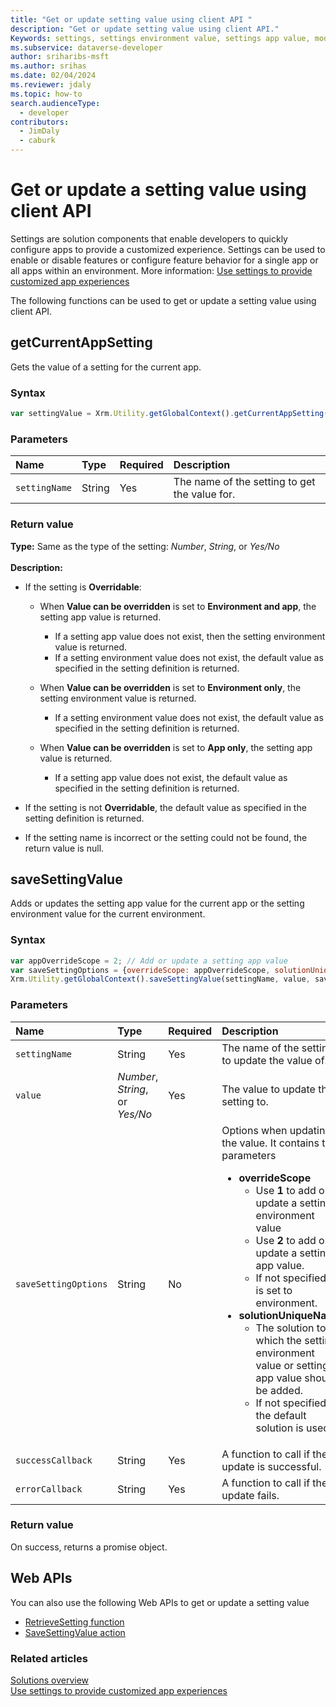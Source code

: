 ```yaml
---
title: "Get or update setting value using client API "
description: "Get or update setting value using client API."
Keywords: settings, settings environment value, settings app value, model-driven app
ms.subservice: dataverse-developer
author: sriharibs-msft
ms.author: srihas
ms.date: 02/04/2024
ms.reviewer: jdaly
ms.topic: how-to
search.audienceType: 
  - developer
contributors: 
  - JimDaly
  - caburk
---
```

# Get or update a setting value using client API

Settings are solution components that enable developers to quickly configure apps to provide a customized experience. Settings can be used to enable or disable features or configure feature behavior for a single app or all apps within an environment. More information: [Use settings to provide customized app experiences](../../../maker/data-platform/create-edit-configure-settings.md)

The following functions can be used to get or update a setting value using client API.

## getCurrentAppSetting

Gets the value of a setting for the current app.

### Syntax

```JavaScript
var settingValue = Xrm.Utility.getGlobalContext().getCurrentAppSetting(settingName);
```

### Parameters

| Name | Type | Required | Description |
|:--------------|:--------------|:--------------|:-------------------------|
|`settingName` | String | Yes | The name of the setting to get the value for. |

### Return value

**Type:** Same as the type of the setting: *Number*, *String*, or *Yes/No*<br><br>
**Description:**

- If the setting is **Overridable**:

  - When **Value can be overridden** is set to **Environment and app**, the setting app value is returned.
  
    - If a setting app value does not exist, then the setting environment value is returned.
    - If a setting environment value does not exist, the default value as specified in the setting definition is returned.
   
  - When **Value can be overridden** is set to **Environment only**, the setting environment value is returned.
   
    - If a setting environment value does not exist, the default value as specified in the setting definition is returned.
   
  - When **Value can be overridden** is set to **App only**, the setting app value is returned.
  
    - If a setting app value does not exist, the default value as specified in the setting definition is returned.

- If the setting is not **Overridable**, the default value as specified in the setting definition is returned.
- If the setting name is incorrect or the setting could not be found, the return value is null.

## saveSettingValue

Adds or updates the setting app value for the current app or the setting environment value for the current environment.

### Syntax

```JavaScript
var appOverrideScope = 2; // Add or update a setting app value
var saveSettingOptions = {overrideScope: appOverrideScope, solutionUniqueName: mySolutionName};
Xrm.Utility.getGlobalContext().saveSettingValue(settingName, value, saveSettingOptions).then(successCallback, errorCallback);
```

### Parameters

| Name | Type | Required | Description |
|:--------------|:--------------|:--------------|:-------------------------|
|`settingName` | String | Yes | The name of the setting to update the value of. |
|`value` | *Number*, *String*, or *Yes/No* | Yes | The value to update the setting to. |
|`saveSettingOptions` | String | No | Options when updating the value. It contains two parameters <ul><li><b>overrideScope</b><ul><li>Use **1** to add or update a setting environment value</li><li>Use **2** to add or update a setting app value.</li><li>If not specified it is set to environment.</li></ul></li><li><b>solutionUniqueName</b><ul><li>The solution to which the setting environment value or setting app value should be added.</li><li>If not specified the default solution is used.</li></ul></li></ul>|
|`successCallback` | String | Yes | A function to call if the update is successful. |
|`errorCallback`| String | Yes | A function to call if the update fails. |

### Return value

On success, returns a promise object.

## Web APIs

You can also use the following Web APIs to get or update a setting value

- [RetrieveSetting function](xref:Microsoft.Dynamics.CRM.RetrieveSetting)
- [SaveSettingValue action](xref:Microsoft.Dynamics.CRM.SaveSettingValue)

### Related articles

[Solutions overview](../../../maker/data-platform/solutions-overview.md)   
[Use settings to provide customized app experiences](../../../maker/data-platform/create-edit-configure-settings.md)
